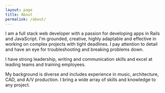 ```yaml
---
layout: page
title: About
permalink: /about/
---
```


I am a full stack web developer with a passion for developing apps in Rails and JavaScript. I'm grounded, creative, highly adaptable and effective in working on complex projects with tight deadlines. I pay attention to detail and have an eye for troubleshooting and breaking problems down.

I have strong leadership, writing and communication skills and excel at leading teams and training employees.

My background is diverse and includes experience in music, architecture, CAD, and A/V production. I bring a wide array of skills and knowledge to any project.
